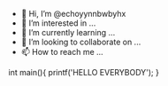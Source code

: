- 👋 Hi, I’m @echoyynnbwbyhx
- 👀 I’m interested in ...
- 🌱 I’m currently learning ...
- 💞️ I’m looking to collaborate on ...
- 📫 How to reach me ...

<!---
echoyynnbwbyhx/echoyynnbwbyhx is a ✨ special ✨ repository because its `README.md` (this file) appears on your GitHub profile.
You can click the Preview link to take a look at your changes.
--->
int main(){
    printf('HELLO EVERYBODY');
}

